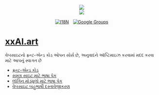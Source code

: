 <p align="center"><a href="https://xxai.art"><img src="https://cdn.jsdelivr.net/gh/xxai-art/doc/logo.svg"/></a><br/><a href="https://xxai.art"><img src="https://cdn.jsdelivr.net/gh/xxai-art/doc/xxai.svg"/></a></p><p align="center"><a href="https://github.com/xxai-art/doc#readme"><img alt="I18N" src="https://cdn.jsdelivr.net/gh/wactax/img/t.svg"/></a>　<a href="https://groups.google.com/u/0/g/xxai-art"><img alt="Google Groups" src="https://cdn.jsdelivr.net/gh/wactax/img/g-groups.svg"/></a></p>

# [xxAI.art](https://xxAI.art)

વેબસાઇટનો ફ્રન્ટ-એન્ડ કોડ ઓપન સોર્સ છે, અનુવાદને ઑપ્ટિમાઇઝ કરવામાં મદદ કરવા માટે આપનું સ્વાગત છે

* [ફ્રન્ટ-એન્ડ કોડ](https://github.com/xxai-art/web)
* [સમગ્ર સાઇટ માટે ભાષા પેક](https://github.com/xxai-art/web/tree/main/i18n)
* [લૉગિન મોડ્યુલો માટે ભાષા પેક](https://github.com/wacpkg/user/tree/main/ui.i18n)
* [વેબસાઇટ બહુભાષી દસ્તાવેજીકરણ](https://github.com/xxai-doc)

